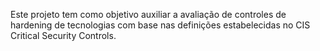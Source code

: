 Este projeto tem como objetivo auxiliar a avaliação de controles de hardening de tecnologias com base nas definições estabelecidas no CIS Critical Security Controls.
